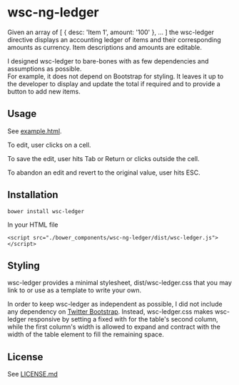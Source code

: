 # wsc-ng-ledger

Given an array of [ { desc: 'Item 1', amount: '100' }, ... ]
the wsc-ledger directive displays an accounting ledger of items 
and their corresponding amounts as currency.
Item descriptions and amounts are editable.

I designed wsc-ledger to bare-bones with as few dependencies and assumptions as possible.  
For example, it does not depend on Bootstrap for styling.
It leaves it up to the developer to display and update the total if required
and to provide a button to add new items.

## Usage

See [example.html](https://github.com/lsiden/wsc-ng-ledger/blob/master/example.html).

To edit, user clicks on a cell.  

To save the edit, user hits Tab or Return or clicks outside the cell.

To abandon an edit and revert to the original value, user hits ESC.

## Installation

    bower install wsc-ledger

In your HTML file

    <script src="./bower_components/wsc-ng-ledger/dist/wsc-ledger.js"></script>

## Styling

wsc-ledger provides a minimal stylesheet,
dist/wsc-ledger.css
that you may link to
or use as a template to write your own.

In order to keep wsc-ledger as independent as possible,
I did not include any dependency on [Twitter Bootstrap](https://getbootstrap.com/).
Instead, wsc-ledger.css makes wsc-ledger responsive 
by setting a fixed with for the table's second column,
while the first column's width is allowed to expand and contract 
with the width of the table element 
to fill the remaining space.

## License

See [LICENSE.md](https://github.com/lsiden/wsc-ng-ledger/blob/master/LICENSE.md)
